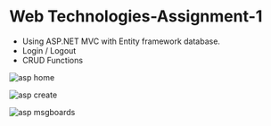 # Web Technologies-Assignment-1

- Using ASP.NET MVC with Entity framework database.
- Login / Logout
- CRUD Functions


![asp home](https://user-images.githubusercontent.com/25110154/37807589-a793c7be-2e1c-11e8-9372-4129686f3804.jpg)

![asp create](https://user-images.githubusercontent.com/25110154/37807593-ae13c47c-2e1c-11e8-842f-00e46d6bb563.jpg)

![asp msgboards](https://user-images.githubusercontent.com/25110154/37807556-7c63457e-2e1c-11e8-8d9f-39d6976da55c.jpg)
